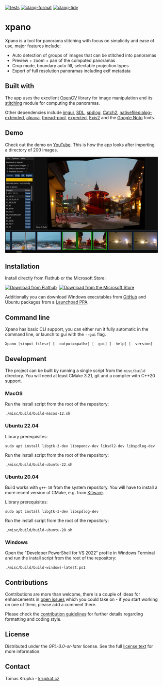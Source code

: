 [![tests](https://github.com/krupkat/xpano/actions/workflows/test.yml/badge.svg)](https://github.com/krupkat/xpano/actions/workflows/test.yml)
[![clang-format](https://github.com/krupkat/xpano/actions/workflows/clang-format-check.yml/badge.svg)](https://github.com/krupkat/xpano/actions/workflows/clang-format-check.yml)
[![clang-tidy](https://github.com/krupkat/xpano/actions/workflows/clang-tidy-check.yml/badge.svg)](https://github.com/krupkat/xpano/actions/workflows/clang-tidy-check.yml)

# xpano

Xpano is a tool for panorama stitching with focus on simplicity and ease of use, major features include:

- Auto detection of groups of images that can be stitched into panoramas
- Preview + zoom + pan of the computed panoramas
- Crop mode, boundary auto fill, selectable projection types
- Export of full resolution panoramas including exif metadata


## Built with

The app uses the excellent [OpenCV](https://opencv.org/) library for image manipulation and its [stitching](https://docs.opencv.org/4.x/d1/d46/group__stitching.html) module for computing the panoramas.

Other dependencies include [imgui](https://github.com/ocornut/imgui), [SDL](https://github.com/libsdl-org/SDL), [spdlog](https://github.com/gabime/spdlog/), [Catch2](https://github.com/catchorg/Catch2), [nativefiledialog-extended](https://github.com/btzy/nativefiledialog-extended), [alpaca](https://github.com/p-ranav/alpaca), [thread-pool](https://github.com/bshoshany/thread-pool), [expected](https://github.com/TartanLlama/expected), [Exiv2](https://github.com/Exiv2/exiv2) and the [Google Noto](https://fonts.google.com/noto) fonts.

## Demo

Check out the demo on [YouTube](https://youtu.be/MyiTC3i1hK0). This is how the app looks after importing a directory of 200 images.

![Main Xpano gui](misc/screenshots/xpano.jpg)

## Installation

Install directly from Flathub or the Microsoft Store:

<a href='https://flathub.org/apps/details/cz.krupkat.Xpano'><img height='70' alt='Download from Flathub' src='https://flathub.org/assets/badges/flathub-badge-en.png'/></a>&nbsp;&nbsp;<a href='https://apps.microsoft.com/store/detail/9PGQ5X33L0SC?launch=true&mode=full'><img height='70' alt='Download from the Microsoft Store' src='https://get.microsoft.com/images/en-US%20dark.svg'/></a>

Additionally you can download Windows executables from [GitHub](https://github.com/krupkat/xpano/releases) and Ubuntu packages from a [Launchpad PPA](https://launchpad.net/~krupkat/+archive/ubuntu/code).

## Command line

Xpano has basic CLI support, you can either run it fully automatic in the command line, or launch to gui with the `--gui` flag.

```
Xpano [<input files>] [--output=<path>] [--gui] [--help] [--version]
```

## Development

The project can be built by running a single script from the `misc/build` directory. You will need at least CMake 3.21, git and a compiler with C++20 support.

### MacOS

Run the install script from the root of the repository:

```
./misc/build/build-macos-12.sh
```

### Ubuntu 22.04

Library prerequisites:

```
sudo apt install libgtk-3-dev libopencv-dev libsdl2-dev libspdlog-dev
```

Run the install script from the root of the repository:

```
./misc/build/build-ubuntu-22.sh
```

### Ubuntu 20.04

Build works with `g++-10` from the system repository. You will have to install a more recent version of CMake, e.g. from [Kitware](https://apt.kitware.com/).

Library prerequisites:

```
sudo apt install libgtk-3-dev libspdlog-dev
```

Run the install script from the root of the repository:

```
./misc/build/build-ubuntu-20.sh
```

### Windows

Open the "Developer PowerShell for VS 2022" profile in Windows Terminal and run the install script from the root of the repository:

```
./misc/build/build-windows-latest.ps1
```

## Contributions

Contributions are more than welcome, there is a couple of ideas for enhancements in [open issues](https://github.com/krupkat/xpano/issues) which you could take on - if you start working on one of them, please add a comment there. 

Please check the [contribution guidelines](https://github.com/krupkat/xpano/blob/main/CONTRIBUTING.md) for further details regarding formatting and coding style.

## License

Distributed under the *GPL-3.0-or-later* license. See the full [license text](https://github.com/krupkat/xpano/blob/main/LICENSE) for more information.

## Contact

Tomas Krupka - [krupkat.cz](https://krupkat.cz)
